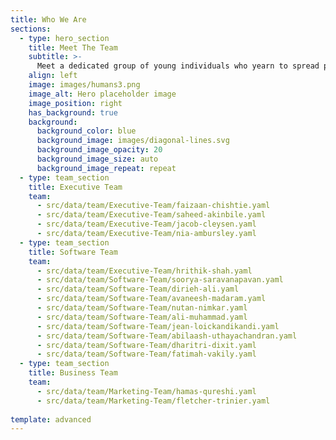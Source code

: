 ```yaml
---
title: Who We Are
sections:
  - type: hero_section
    title: Meet The Team
    subtitle: >-
      Meet a dedicated group of young individuals who yearn to spread positivity and love through software. We encourage our team to be proud of their creativity, be optimistic and open-minded about technology while giving back to the community through Software for Love. 
    align: left
    image: images/humans3.png
    image_alt: Hero placeholder image
    image_position: right
    has_background: true
    background:
      background_color: blue
      background_image: images/diagonal-lines.svg
      background_image_opacity: 20
      background_image_size: auto
      background_image_repeat: repeat
  - type: team_section
    title: Executive Team
    team:
      - src/data/team/Executive-Team/faizaan-chishtie.yaml
      - src/data/team/Executive-Team/saheed-akinbile.yaml
      - src/data/team/Executive-Team/jacob-cleysen.yaml
      - src/data/team/Executive-Team/nia-ambursley.yaml
  - type: team_section
    title: Software Team
    team:
      - src/data/team/Executive-Team/hrithik-shah.yaml
      - src/data/team/Software-Team/soorya-saravanapavan.yaml
      - src/data/team/Software-Team/dirieh-ali.yaml
      - src/data/team/Software-Team/avaneesh-madaram.yaml
      - src/data/team/Software-Team/nutan-nimkar.yaml
      - src/data/team/Software-Team/ali-muhammad.yaml
      - src/data/team/Software-Team/jean-loickandikandi.yaml
      - src/data/team/Software-Team/abilaash-uthayachandran.yaml
      - src/data/team/Software-Team/dharitri-dixit.yaml
      - src/data/team/Software-Team/fatimah-vakily.yaml
  - type: team_section
    title: Business Team
    team:
      - src/data/team/Marketing-Team/hamas-qureshi.yaml
      - src/data/team/Marketing-Team/fletcher-trinier.yaml
  
template: advanced
---
```

